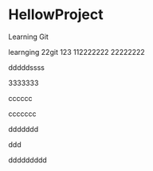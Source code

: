 # HellowProject
Learning Git

learnging 22git 123
112222222
22222222

dddddssss

3333333

cccccc

ccccccc


ddddddd


ddd

ddddddddd
